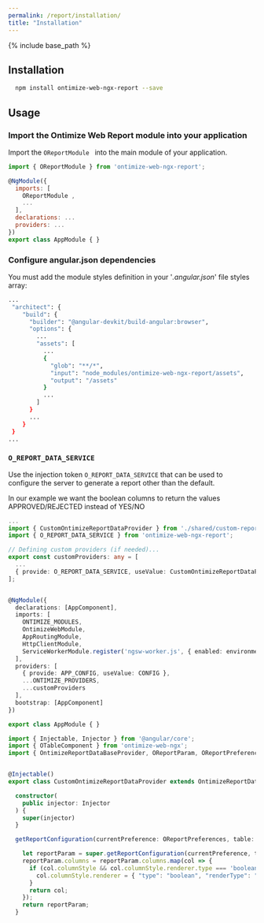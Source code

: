 ```yaml
---
permalink: /report/installation/
title: "Installation"
---
```


{% include base_path %}

## Installation

```bash
  npm install ontimize-web-ngx-report --save
```

## Usage

### Import the Ontimize Web Report module into your application

Import the `OReportModule ` into the main module of your application.

```javascript
import { OReportModule } from 'ontimize-web-ngx-report';

@NgModule({
  imports: [
    OReportModule ,
    ...
  ],
  declarations: ...
  providers: ...
})
export class AppModule { }
```


###  Configure angular.json dependencies

You must add the module styles definition in your '*.angular.json*' file styles array:

```bash
...
 "architect": {
    "build": {
      "builder": "@angular-devkit/build-angular:browser",
      "options": {
        ...
        "assets": [
          ...
          {
            "glob": "**/*",
            "input": "node_modules/ontimize-web-ngx-report/assets",
            "output": "/assets"
          }
          ...
        ]
      }
      ...
    }
 }
...
```

### `O_REPORT_DATA_SERVICE`
Use the injection token `O_REPORT_DATA_SERVICE` that can be used to configure the server to generate a report other than the default.

In our example we want the boolean columns to return the values ​​APPROVED/REJECTED instead of YES/NO

```ts
...
import { CustomOntimizeReportDataProvider } from './shared/custom-report-data-provider.service';
import { O_REPORT_DATA_SERVICE } from 'ontimize-web-ngx-report';

// Defining custom providers (if needed)...
export const customProviders: any = [
  ...
  { provide: O_REPORT_DATA_SERVICE, useValue: CustomOntimizeReportDataProvider }
];


@NgModule({
  declarations: [AppComponent],
  imports: [
    ONTIMIZE_MODULES,
    OntimizeWebModule,
    AppRoutingModule,
    HttpClientModule,
    ServiceWorkerModule.register('ngsw-worker.js', { enabled: environment.production })
  ],
  providers: [
    { provide: APP_CONFIG, useValue: CONFIG },
    ...ONTIMIZE_PROVIDERS,
    ...customProviders
  ],
  bootstrap: [AppComponent]
})

export class AppModule { }

```

```ts
import { Injectable, Injector } from '@angular/core';
import { OTableComponent } from 'ontimize-web-ngx';
import { OntimizeReportDataBaseProvider, OReportParam, OReportPreferences } from 'ontimize-web-ngx-report';


@Injectable()
export class CustomOntimizeReportDataProvider extends OntimizeReportDataBaseProvider{

  constructor(
    public injector: Injector
  ) {
    super(injector)
  }

  getReportConfiguration(currentPreference: OReportPreferences, table: OTableComponent): OReportParam {

    let reportParam = super.getReportConfiguration(currentPreference, table);
    reportParam.columns = reportParam.columns.map(col => {
      if (col.columnStyle && col.columnStyle.renderer.type === 'boolean') {
        col.columnStyle.renderer = { "type": "boolean", "renderType": "string", "trueValue": "APPROVED", "falseValue": "REJECTED" };
      }
      return col;
    });
    return reportParam;
  }


```